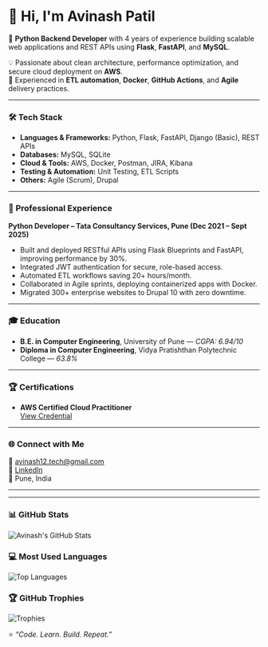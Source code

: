 # 👋 Hi, I'm Avinash Patil  

🚀 **Python Backend Developer** with 4 years of experience building scalable web applications and REST APIs using **Flask**, **FastAPI**, and **MySQL**.  

💡 Passionate about clean architecture, performance optimization, and secure cloud deployment on **AWS**.  
🧰 Experienced in **ETL automation**, **Docker**, **GitHub Actions**, and **Agile** delivery practices.  

---

### 🛠️ Tech Stack
- **Languages & Frameworks:** Python, Flask, FastAPI, Django (Basic), REST APIs  
- **Databases:** MySQL, SQLite  
- **Cloud & Tools:** AWS, Docker, Postman, JIRA, Kibana  
- **Testing & Automation:** Unit Testing, ETL Scripts  
- **Others:** Agile (Scrum), Drupal  

---

### 🏢 Professional Experience
**Python Developer – Tata Consultancy Services, Pune (Dec 2021 – Sept 2025)**  
- Built and deployed RESTful APIs using Flask Blueprints and FastAPI, improving performance by 30%.  
- Integrated JWT authentication for secure, role-based access.  
- Automated ETL workflows saving 20+ hours/month.  
- Collaborated in Agile sprints, deploying containerized apps with Docker.  
- Migrated 300+ enterprise websites to Drupal 10 with zero downtime.  

---

### 🎓 Education
- **B.E. in Computer Engineering**, University of Pune — *CGPA: 6.94/10*  
- **Diploma in Computer Engineering**, Vidya Pratishthan Polytechnic College — *63.8%*  

---

### 🏆 Certifications
- **AWS Certified Cloud Practitioner**  
  [View Credential](https://www.credly.com/badges/8dbf18ba-aeb9-442c-8b4d-5f368ffe07a5)

---

### 🌐 Connect with Me
📧 [avinash12.tech@gmail.com](mailto:avinash12.tech@gmail.com)  
💼 [LinkedIn](https://linkedin.com/in/avinashpatilofficial)  
📍 Pune, India  

---

---

### 📊 GitHub Stats
![Avinash's GitHub Stats](https://github-readme-stats.vercel.app/api?username=avinashpatilofficial&show_icons=true&theme=tokyonight)

### 💻 Most Used Languages
![Top Languages](https://github-readme-stats.vercel.app/api/top-langs/?username=avinashpatilofficial&layout=compact&theme=tokyonight)

### 🏆 GitHub Trophies
![Trophies](https://github-profile-trophy.vercel.app/?username=avinashpatilofficial&theme=tokyonight&no-frame=true&row=1)


⭐️ *“Code. Learn. Build. Repeat.”*
